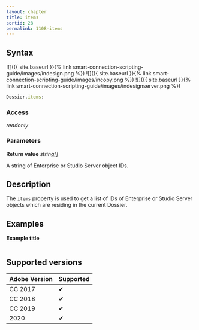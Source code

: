 ```yaml
---
layout: chapter
title: items
sortid: 28
permalink: 1108-items
---
```

## Syntax

![]({{ site.baseurl }}{% link smart-connection-scripting-guide/images/indesign.png %}) ![]({{ site.baseurl }}{% link smart-connection-scripting-guide/images/incopy.png %}) ![]({{ site.baseurl }}{% link smart-connection-scripting-guide/images/indesignserver.png %})
```javascript
Dossier.items;
```

### Access

*readonly*

### Parameters

**Return value** *string[]*

A string of Enterprise or Studio Server object IDs.

## Description

The `items` property is used to get a list of IDs of Enterprise or Studio Server objects which are residing in the current Dossier.

## Examples

**Example title**

```javascript
```

## Supported versions

| Adobe Version | Supported |
|---------------|---------|
| CC 2017       | ✔       |
| CC 2018       | ✔       |
| CC 2019       | ✔       |
| 2020          | ✔       |